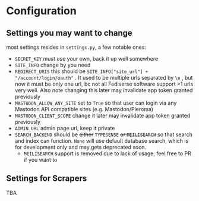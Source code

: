Configuration
=============


Settings you may want to change
-------------------------------
most settings resides in `settings.py`, a few notable ones:

 - `SECRET_KEY` must use your own, back it up well somewhere
 - `SITE_INFO` change by you need
 - `REDIRECT_URIS` this should be `SITE_INFO["site_url"] + "/account/login/oauth"` . It used to be multiple urls separated by `\n` , but now it must be only one url, bc not all Fediverse software support >1 urls very well. Also note changing this later may invalidate app token granted previously
 - `MASTODON_ALLOW_ANY_SITE` set to `True` so that user can login via any Mastodon API compatible sites (e.g. Mastodon/Pleroma)
 - `MASTODON_CLIENT_SCOPE` change it later may invalidate app token granted previously
 - `ADMIN_URL` admin page url, keep it private
 - `SEARCH_BACKEND` should be ~~either~~ `TYPESENSE` ~~or `MEILISEARCH`~~ so that search and index can function. `None` will use default database search, which is for development only and may gets deprecated soon.
   - `MEILISEARCH` support is removed due to lack of usage, feel free to PR if you want to


Settings for Scrapers
---------------------

TBA
